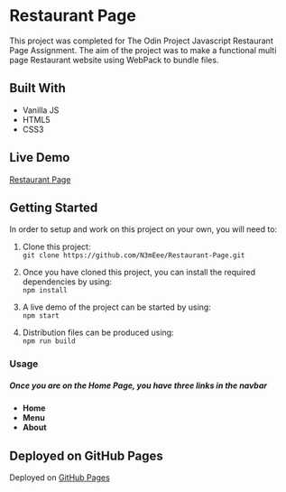 # Restaurant Page

This project was completed for The Odin Project Javascript Restaurant Page Assignment. The aim of the project was to make a functional multi page Restaurant website using WebPack to bundle files.

## Built With

-   Vanilla JS
-   HTML5
-   CSS3

## Live Demo

[Restaurant Page](https://n3meee.github.io/Restaurant-Page/)

## Getting Started

In order to setup and work on this project on your own, you will need to:

1. Clone this project:  
   `git clone https://github.com/N3mEee/Restaurant-Page.git`

2. Once you have cloned this project, you can install the required dependencies by using:  
   `npm install`

3. A live demo of the project can be started by using:  
   `npm start`

4. Distribution files can be produced using:  
   `npm run build`

### Usage

##### Once you are on the Home Page, you have three links in the navbar

-   **Home**
-   **Menu**
-   **About**

## Deployed on GitHub Pages

Deployed on [GitHub Pages](https://pages.github.com/)
